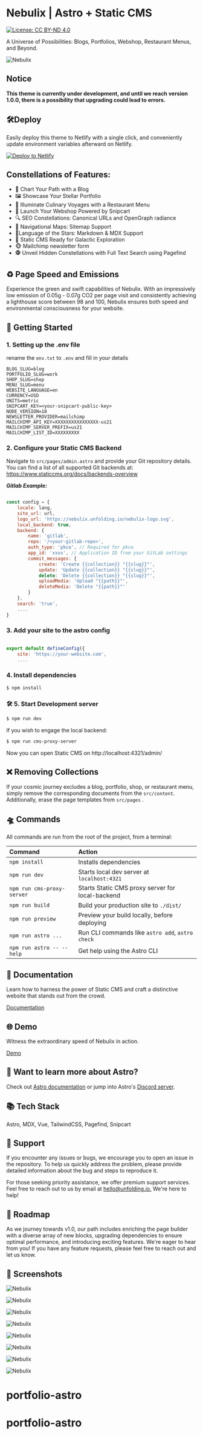 # Nebulix | Astro + Static CMS

[![License: CC BY-ND 4.0](https://img.shields.io/badge/License-CC_BY--ND_4.0-lightgrey.svg)](https://creativecommons.org/licenses/by-nd/4.0/)




A Universe of Possibilities: Blogs, Portfolios, Webshop, Restaurant Menus, and Beyond.



![Nebulix](https://nebulix.unfolding.io/screenshots/nebulix-00-start.jpg)

## Notice

__This theme is currently under development, and until we reach version 1.0.0, there is a possibility that upgrading could lead to errors.__

## 🛠️Deploy
Easily deploy this theme to Netlify with a single click, and conveniently update environment variables afterward on Netlify.



[![Deploy to Netlify](https://www.netlify.com/img/deploy/button.svg)](https://app.netlify.com/start/deploy?repository=https://github.com/unfolding-io/nebulix#BLOG_SLUG=blog&PORTFOLIO_SLUG=work&SHOP_SLUG=shop&MENU_SLUG=menu&WEBSITE_LANGUAGE=en&CURRENCY=USD&UNITS=metric&NODE_VERSION=18)


## Constellations of Features:

-   📰 Chart Your Path with a Blog
-   🖼 Showcase Your Stellar Portfolio
-   🍝 Illuminate Culinary Voyages with a Restaurant Menu
-   🛒 Launch Your Webshop Powered by Snipcart
-   🔍 SEO Constellations: Canonical URLs and OpenGraph radiance
-   🧭 Navigational Maps: Sitemap Support
-   📑Language of the Stars: Markdown & MDX Support
-   📝 Static CMS Ready for Galactic Exploration
- 	🐵 Mailchimp newsletter form
-   🕵 Unveil Hidden Constellations with Full Text Search using Pagefind

## ♻️ Page Speed and Emissions
Experience the green and swift capabilities of Nebulix. With an impressively low emission of 0.05g - 0.07g CO2 per page visit and consistently achieving a lighthouse score between 98 and 100, Nebulix ensures both speed and environmental consciousness for your website.

## 🚀 Getting Started

### 1. Setting up the .env file

rename the `env.txt` to `.env` and fill in your details

```ENV
BLOG_SLUG=blog
PORTFOLIO_SLUG=work
SHOP_SLUG=shop
MENU_SLUG=menu
WEBSITE_LANGUAGE=en
CURRENCY=USD
UNITS=metric
SNIPCART_KEY=<your-snipcart-public-key>
NODE_VERSION=18
NEWSLETTER_PROVIDER=mailchimp
MAILCHIMP_API_KEY=XXXXXXXXXXXXXXXX-us21
MAILCHIMP_SERVER_PREFIX=us21	
MAILCHIMP_LIST_ID=XXXXXXXXX

```

### 2. Configure your Static CMS Backend

Navigate to `src/pages/admin.astro` and provide your Git repository details. You can find a list of all supported Git backends at:
<https://www.staticcms.org/docs/backends-overview>


**_Gitlab Example:_**

```javascript

const config = {
	locale: lang,
	site_url: url,
	logo_url: 'https://nebulix.unfolding.io/nebulix-logo.svg',
	local_backend: true,
	backend: {
		name: 'gitlab',
		repo: '/<your-gitlab-repo>',
		auth_type: 'pkce', // Required for pkce
		app_id: 'xxxx', // Application ID from your GitLab settings
		commit_messages: {
			create: 'Create {{collection}} "{{slug}}"',
			update: 'Update {{collection}} "{{slug}}"',
			delete: 'Delete {{collection}} "{{slug}}"',
			uploadMedia: 'Upload "{{path}}"',
			deleteMedia: 'Delete "{{path}}"'
		}
	},
	search: 'true',
    ....
}

```

### 3. Add your site to the astro config

```javascript

export default defineConfig({
	site: 'https://your-website.com',
    ....

```

### 4. Install dependencies

```bash
$ npm install
```

### 🛠️ 5. Start Development server

```bash
$ npm run dev
```

If you wish to engage the local backend:

```bash
$ npm run cms-proxy-server
```

Now you can open Static CMS on http://localhost:4321/admin/


## ❌ Removing Collections
If your cosmic journey excludes a blog, portfolio, shop, or restaurant menu, simply remove the corresponding documents from the `src/content`. Additionally, erase the page templates from `src/pages` .


## 🛸 Commands

All commands are run from the root of the project, from a terminal:

| Command                    | Action                                           |
| :------------------------- | :----------------------------------------------- |
| `npm install`              | Installs dependencies                            |
| `npm run dev`              | Starts local dev server at `localhost:4321`      |
| `npm run cms-proxy-server` | Starts Static CMS proxy server for local-backend |
| `npm run build`            | Build your production site to `./dist/`          |
| `npm run preview`          | Preview your build locally, before deploying     |
| `npm run astro ...`        | Run CLI commands like `astro add`, `astro check` |
| `npm run astro -- --help`  | Get help using the Astro CLI                     |

## 📁 Documentation
Learn how to harness the power of Static CMS and craft a distinctive website that stands out from the crowd.

[Documentation](https://nebulix.unfolding.io/blog/tag/docs)

## 🌐 Demo

Witness the extraordinary speed of Nebulix in action.

[Demo](https://nebulix.unfolding.io)

## 👀 Want to learn more about Astro?

Check out [Astro documentation](https://docs.astro.build) or jump into Astro's [Discord server](https://astro.build/chat).

## 📚 Tech Stack

Astro, MDX, Vue, TailwindCSS, Pagefind, Snipcart

## 🛟 Support

If you encounter any issues or bugs, we encourage you to open an issue in the repository. To help us quickly address the problem, please provide detailed information about the bug and steps to reproduce it.

For those seeking priority assistance, we offer premium support services. Feel free to reach out to us by email at [hello@unfolding.io.](mailto:hello@unfolding.io.) We're here to help!


## 🚕 Roadmap

As we journey towards v1.0, our path includes enriching the page builder with a diverse array of new blocks, upgrading dependencies to ensure optimal performance, and introducing exciting features. We're eager to hear from you! If you have any feature requests, please feel free to reach out and let us know.

## 📸 Screenshots

![Nebulix](https://nebulix.unfolding.io/screenshots/nebulix-01-shop.jpg)
 
![Nebulix](https://nebulix.unfolding.io/screenshots/nebulix-02-shop-category.jpg)

![Nebulix](https://nebulix.unfolding.io/screenshots/nebulix-03-shop-product.jpg)

![Nebulix](https://nebulix.unfolding.io/screenshots/nebulix-04-shop-product.jpg)

![Nebulix](https://nebulix.unfolding.io/screenshots/nebulix-05-shop-product-dark.jpg)

![Nebulix](https://nebulix.unfolding.io/screenshots/nebulix-06-blogpost.jpg)

![Nebulix](https://nebulix.unfolding.io/screenshots/nebulix-07-portfolio.jpg)

![Nebulix](https://nebulix.unfolding.io/screenshots/nebulix-08-footer.jpg)




# portfolio-astro
# portfolio-astro
